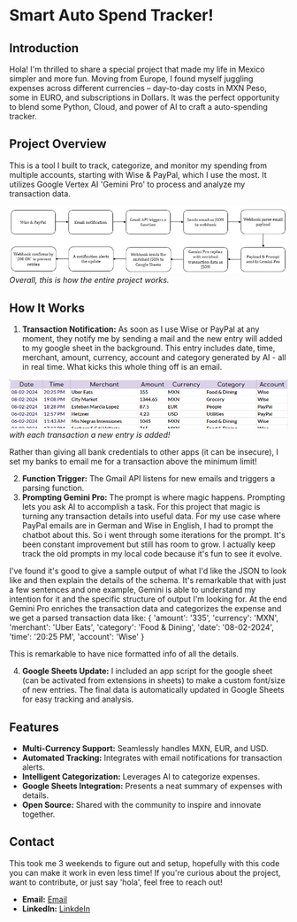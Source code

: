 # Smart Auto Spend Tracker!

## Introduction

Hola! I'm thrilled to share a special project that made my life in Mexico simpler and more fun. Moving from Europe, I found myself juggling expenses across different currencies – day-to-day costs in MXN Peso, some in EURO, and subscriptions in Dollars. It was the perfect opportunity to blend some Python, Cloud, and power of AI to craft a auto-spending tracker.

## Project Overview

This is a tool I built to track, categorize, and monitor my spending from multiple accounts, starting with Wise & PayPal, which I use the most. It utilizes Google Vertex AI 'Gemini Pro' to process and analyze my transaction data.

![Workflow](/images/Workflow.png)
*Overall, this is how the entire project works.*

## How It Works

1. **Transaction Notification:** As soon as I use Wise or PayPal at any moment, they notify me by sending a mail and the new entry will added to my google sheet in the background. This entry includes date, time, merchant, amount, currency, account and category generated by AI - all in real time. What kicks this whole thing off is an email. 

![Output](/images/Output.png)
*with each transaction a new entry is added!*

Rather than giving all bank credentials to other apps (it can be insecure), I set my banks to email me for a transaction above the minimum limit!

2. **Function Trigger:** The Gmail API listens for new emails and triggers a parsing function.
3. **Prompting Gemini Pro:** The prompt is where magic happens. Prompting lets you ask AI to accomplish a task. For this project that magic is turning any transaction details into useful data. For my use case where PayPal emails are in German and Wise in English, I had to prompt the chatbot about this. So i went through some iterations for the prompt. It's been constant improvement but still has room to grow. I actually keep track the old prompts in my local code because it's fun to see it evolve.

I've found it's good to give a sample output of what I'd like the JSON to look like and then explain the details of the schema. It's remarkable that with just a few sentences and one example, Gemini is able to understand my intention for it and the specific structure of output I'm looking for. At the end Gemini Pro enriches the transaction data and categorizes the expense and we get a parsed transaction data like: 
{
'amount': '335', 
'currency': 'MXN', 
'merchant': 'Uber Eats', 
'category': 'Food & Dining', 
'date': '08-02-2024', 
'time': '20:25 PM', 
'account': 'Wise'
}

This is remarkable to have nice formatted info of all the details. 

4. **Google Sheets Update:** I included an app script for the google sheet (can be activated from extensions in sheets) to make a custom font/size of new entries.  The final data is automatically updated in Google Sheets for easy tracking and analysis.

## Features

- **Multi-Currency Support:** Seamlessly handles MXN, EUR, and USD.
- **Automated Tracking:** Integrates with email notifications for transaction alerts.
- **Intelligent Categorization:** Leverages AI to categorize expenses.
- **Google Sheets Integration:** Presents a neat summary of expenses with details.
- **Open Source:** Shared with the community to inspire and innovate together.

## Contact

This took me 3 weekends to figure out and setup, hopefully with this code you can make it work in even less time! If you're curious about the project, want to contribute, or just say 'hola', feel free to reach out!

- **Email:** [Email](babak.barghi@gmail.com)
- **LinkedIn:** [LinkdeIn]([https://linkedin.com/in/yourusername](https://www.linkedin.com/in/babakbarghi/)https://www.linkedin.com/in/babakbarghi/)
